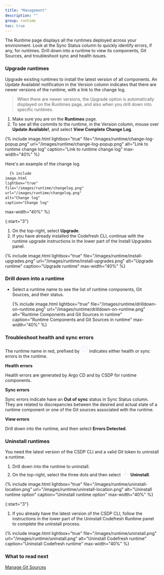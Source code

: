 ```yaml
---
title: "Management"
description: ""
group: runtime
toc: true
---
```



The Runtime page displays all the runtimes deployed across your environment.  Look at the Sync Status column to quickly identify errors, if any, for runtimes. Drill down into a runtime to view its components, Git Sources, and troubleshoot sync and health issues.

### Upgrade runtimes
Upgrade existing runtimes to install the latest version of all components. An Update Available! notification in the Version column indicates that there are newer versions of the runtime, with a link to the change log.

> When there are newer versions, the Upgrade option is automatically displayed on the Runtimes page, and also when you drill down into specific runtimes. 
 
1. Make sure you are on the **Runtimes** page.
1. To see all the commits to the runtime, in the Version column, mouse over **Update Available!**, and select **View Complete Change Log**.
  
  {% include 
	image.html 
	lightbox="true" 
	file="/images/runtime/change-log-popup.png" 
	url="/images/runtime/change-log-popup.png" 
	alt="Link to runtime change log" 
	caption="Link to runtime change log"
  max-width="40%" 
%} 

  Here's an example of the change log.

      {% include 
	image.html 
	lightbox="true" 
	file="/images/runtime/changelog.png" 
	url="/images/runtime/changelog.png" 
	alt="Change log" 
	caption="Change log"
  max-width="40%" 
%} 

{:start="3"}
1. On the top-right, select **Upgrade**. 
1. If you have already installed the Codefresh CLI, continue with the runtime upgrade instructions in the lower part of the Install Upgrades panel.

  {% include 
	image.html 
	lightbox="true" 
	file="/images/runtime/install-upgrades.png" 
	url="/images/runtime/install-upgrades.png" 
	alt="Upgrade runtime" 
	caption="Upgrade runtime"
  max-width="40%" 
%}  

### Drill down into a runtime
* Select a runtime name to see the list of runtime components, Git Sources, and their status.  

  {% include 
	image.html 
	lightbox="true" 
	file="/images/runtime/drilldown-on-runtime.png" 
	url="/images/runtime/drilldown-on-runtime.png" 
	alt="Runtime Components and Git Sources in runtime" 
	caption="Runtime Components and Git Sources in runtime"
  max-width="40%" 
%}


### Troubleshoot health and sync errors 
The runtime name in red, prefixed by ![](/images/runtime/icon-ExclamationCircle.png?display=inline-block) indicates either health or sync errors in the runtime. 

**Health errors**  

Health errors are generated by Argo CD and by CSDP for runtime components. 


**Sync errors**  

Sync errors indicate have an **Out of sync** status in Sync Status column. They are related to discrepancies between the desired and actual state of a runtime component or one of the Git sources associated with the runtime.  



**View errors**  

Drill down into the runtime, and then select **Errors Detected**.
 


### Uninstall runtimes
You need the latest version of the CSDP CLI and a valid Git token to uninstall a runtime. 

1. Drill down into the runtime to uninstall.
1. On the top-right, select the three dots and then select ![](/images/runtime/icon-Download.png?display=inline-block) **Uninstall**.

  {% include 
	image.html 
	lightbox="true" 
	file="/images/runtime/uninstall-location.png" 
	url="/images/runtime/uninstall-location.png" 
	alt="Uninstall runtime option" 
	caption="Uninstall runtime option"
  max-width="40%" 
%} 

{:start="3"}
1. If you already have the latest version of the CSDP CLI, follow the instructions in the lower part of the Uninstall Codefresh Runtime panel to complete the uninstall process.

  {% include 
	image.html 
	lightbox="true" 
	file="/images/runtime/uninstall.png" 
	url="/images/runtime/uninstall.png" 
	alt="Uninstall Codefresh runtime" 
	caption="Uninstall Codefresh runtime"
  max-width="40%" 
%} 

### What to read next
[Manage Git Sources]({{site.baseurl}}/docs/runtime/git-sources/)

